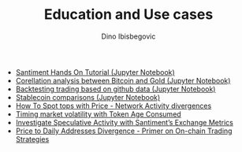 ﻿---
title: Education and Use cases
author: Dino Ibisbegovic
---

- [Santiment Hands On Tutorial (Jupyter Notebook)](https://github.com/santiment/san-sdk/blob/master/ICDM_2019/ICDM.ipynb)
- [Corellation analysis between Bitcoin and Gold (Jupyter Notebook)](https://github.com/santiment/san-sdk/blob/master/correlation-analysis/BTC%20vs%20GOLD.ipynb)
- [Backtesting trading based on github data (Jupyter Notebook)](https://github.com/santiment/san-sdk/blob/master/example-backtesting-with-sanpy/Backtest_GitHub_Activity_Portfolio.ipynb)
- [Stablecoin comparisons (Jupyter Notebook)](https://github.com/santiment/san-sdk/blob/master/example-stablecoin-analysis/stablecoin%20comparison.ipynb)
- [How To Spot tops with Price - Network Activity divergences](/education-and-use-cases/how-to-spot-tops-with-price---network-activity-divergences/)
- [Timing market volatility with Token Age Consumed](/education-and-use-cases/timing-market-volatility-with-token-age-consumed/)
- [Investigate Speculative Activity with Santiment’s Exchange Metrics](/education-and-use-cases/investigate-speculative-activity-with-santiment’s-exchange-metrics/)
- [Price to Daily Addresses Divergence - Primer on On-chain Trading Strategies](/education-and-use-cases/price-to-daily-addresses-divergence---primer-on-on-chain-trading-strategies/)
